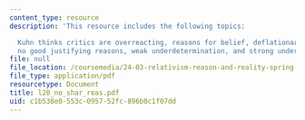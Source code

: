 ```yaml
---
content_type: resource
description: 'This resource includes the following topics:

  Kuhn thinks critics are overreacting, reasons for belief, deflationary interpretation,
  no good justifying reasons, weak underdetermination, and strong underdetermination.'
file: null
file_location: /coursemedia/24-03-relativism-reason-and-reality-spring-2005/c1b538e0553c095752fc896b0c1f07dd_l20_no_shar_reas.pdf
file_type: application/pdf
resourcetype: Document
title: l20_no_shar_reas.pdf
uid: c1b538e0-553c-0957-52fc-896b0c1f07dd
---
```

